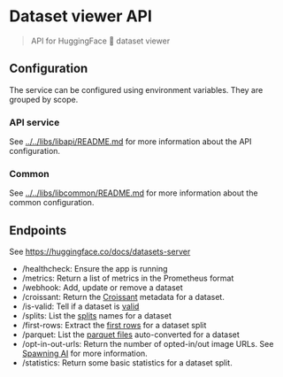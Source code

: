 # Dataset viewer API

> API for HuggingFace 🤗 dataset viewer

## Configuration

The service can be configured using environment variables. They are grouped by scope.

### API service

See [../../libs/libapi/README.md](../../libs/libapi/README.md) for more information about the API configuration.

### Common

See [../../libs/libcommon/README.md](../../libs/libcommon/README.md) for more information about the common configuration.

## Endpoints

See https://huggingface.co/docs/datasets-server

- /healthcheck: Ensure the app is running
- /metrics: Return a list of metrics in the Prometheus format
- /webhook: Add, update or remove a dataset
- /croissant: Return the [Croissant](https://huggingface.co/docs/datasets-server/croissant) metadata for a dataset.
- /is-valid: Tell if a dataset is [valid](https://huggingface.co/docs/datasets-server/valid)
- /splits: List the [splits](https://huggingface.co/docs/datasets-server/splits) names for a dataset
- /first-rows: Extract the [first rows](https://huggingface.co/docs/datasets-server/first_rows) for a dataset split
- /parquet: List the [parquet files](https://huggingface.co/docs/datasets-server/parquet) auto-converted for a dataset
- /opt-in-out-urls: Return the number of opted-in/out image URLs. See [Spawning AI](https://api.spawning.ai/spawning-api) for more information.
- /statistics: Return some basic statistics for a dataset split.
